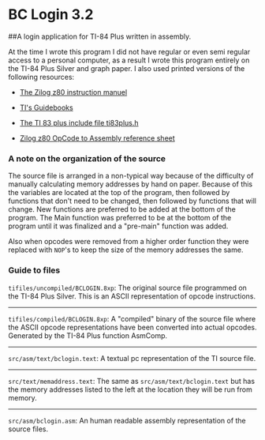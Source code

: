 BC Login 3.2
==========

##A login application for TI-84 Plus written in assembly.

At the time I wrote this program I did not have regular or even semi regular access to a personal computer, as a result I wrote this program entirely on the TI-84 Plus Silver and graph paper.  I also used printed versions of the following resources:

* [The Zilog z80 instruction manuel](http://www.zilog.com/docs/z80/um0080.pdf)

* [TI's Guidebooks](http://education.ti.com/en/us/software/details/en/480DF008128C49DDA5E882E76CE9C8B2/swti83plussdk)

* [The TI 83 plus include file ti83plus.h](http://education.ti.com/en/us/software/details/en/480DF008128C49DDA5E882E76CE9C8B2/swti83plussdk)

* [Zilog z80 OpCode to Assembly reference sheet](http://nemesis.lonestar.org/computers/tandy/software/apps/m4/qd/opcodes.html)

### A note on the organization of the source
The source file is arranged in a non-typical way because of the difficulty of manually calculating memory addresses by hand on paper.  Because of this the variables are located at the top of the program, then followed by functions that don't need to be changed, then followed by functions that will change.  New functions are preferred to be added at the bottom of the program.  The Main function was preferred to be at the bottom of the program  until it was finalized and a "pre-main" function was added.

Also when opcodes were removed from a higher order function they were replaced with `NOP`'s to keep the size of the memory addresses the same.

### Guide to files
`tifiles/uncompiled/BCLOGIN.8xp`: 
The original source file programmed on the TI-84 Plus Silver.  This is an ASCII representation of opcode instructions.
___

`tifiles/compiled/BCLOGIN.8xp`: A "compiled" binary of the source file where the ASCII opcode representations have been converted into actual opcodes. Generated by the TI-84 Plus function AsmComp.
___

`src/asm/text/bclogin.text`: A textual pc representation of the TI source file.
___

`src/text/memaddress.text`: The same as `src/asm/text/bclogin.text` but has the memory addresses listed to the left at the location they will be run from memory.
___

`src/asm/bclogin.asm`: An human readable assembly representation of the source files.
